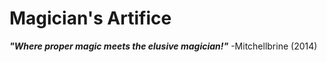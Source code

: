 Magician's Artifice
==============

***"Where proper magic meets the elusive magician!"***
-Mitchellbrine (2014)
